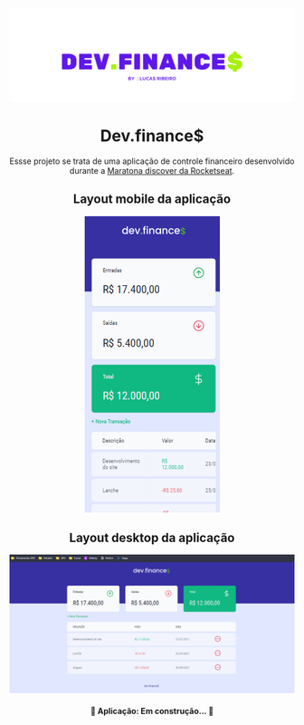 <img src="https://github.com/lukinhas711/finance-control-application/blob/main/README/devF.png" title="Cabeçalho, dev.finances">

<h1 align="center">Dev.finance$</h1>

<p align="center">Essse projeto se trata de uma aplicação de controle financeiro desenvolvido durante a <a href="https://app.rocketseat.com.br/node/maratona-discover-edicao-01" target="_blank">Maratona discover da Rocketseat</a>.</p>

<h2 align="center">Layout mobile da aplicação</h2>

<div align="center">
  <a href="https://lukinhas711.github.io/pages/project-finance-control-application/index.html"><img src="https://github.com/lukinhas711/finance-control-application/blob/main/README/dev%20finance%20mobile.png" title="screenshot dversão mobile do layout"></a>
</div>


<h2 align="center">Layout desktop da aplicação</h2>

<div align="center">
  <a href="https://lukinhas711.github.io/pages/project-finance-control-application/index.html"><img src="https://github.com/lukinhas711/finance-control-application/blob/main/README/dev%20finance.png" title="screenshot dversão desktop do layout"></a>
</div>

<h4 align="center"> 
	🚧  Aplicação: Em construção...  🚧
</h4>
